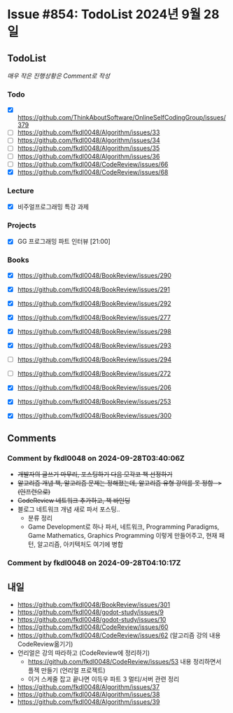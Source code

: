 # Issue #854: TodoList 2024년 9월 28일

## TodoList

*매우 작은 진행상황은 Comment로 작성*

### Todo  

- [x] https://github.com/ThinkAboutSoftware/OnlineSelfCodingGroup/issues/379
- [ ] https://github.com/fkdl0048/Algorithm/issues/33
- [ ] https://github.com/fkdl0048/Algorithm/issues/34
- [ ] https://github.com/fkdl0048/Algorithm/issues/35
- [ ] https://github.com/fkdl0048/Algorithm/issues/36
- [ ] https://github.com/fkdl0048/CodeReview/issues/66
- [x] https://github.com/fkdl0048/CodeReview/issues/68

### Lecture

- [x] 비주얼프로그래밍 특강 과제

### Projects

- [x] GG 프로그래밍 파트 인터뷰 [21:00]

### Books

- [x] https://github.com/fkdl0048/BookReview/issues/290
- [x] https://github.com/fkdl0048/BookReview/issues/291
- [x] https://github.com/fkdl0048/BookReview/issues/292
- [x] https://github.com/fkdl0048/BookReview/issues/277
- [x] https://github.com/fkdl0048/BookReview/issues/298
- [x] https://github.com/fkdl0048/BookReview/issues/293
- [ ] https://github.com/fkdl0048/BookReview/issues/294
- [ ] https://github.com/fkdl0048/BookReview/issues/272
- [x] https://github.com/fkdl0048/BookReview/issues/206
- [x] https://github.com/fkdl0048/BookReview/issues/253
- [x] https://github.com/fkdl0048/BookReview/issues/300


## Comments

### Comment by fkdl0048 on 2024-09-28T03:40:06Z

- ~~개발자의 글쓰기 마무리, 포스팅하기 다음 모각코 책 선정하기~~
- ~~알고리즘 개념 책, 알고리즘 문제는 정해졌는데, 알고리즘 유형 강의를 못 정함 ->(인프런으로)~~
- ~~CodeReview 네트워크 추가하고, 책 바인딩~~
- 블로그 네트워크 개념 새로 파서 포스팅..
  - 분류 정리
  - Game Development로 하나 파서, 네트워크, Programming Paradigms, Game Mathematics, Graphics Programming 이렇게 만들어주고, 현재 패턴, 알고리즘, 아키텍처도 여기에 병합

### Comment by fkdl0048 on 2024-09-28T04:10:17Z

## 내일

- https://github.com/fkdl0048/BookReview/issues/301
- https://github.com/fkdl0048/godot-study/issues/9
- https://github.com/fkdl0048/godot-study/issues/10
- https://github.com/fkdl0048/CodeReview/issues/60
- https://github.com/fkdl0048/CodeReview/issues/62 (알고리즘 강의 내용 CodeReview옮기기)
- 언리얼은 강의 따라하고 (CodeReview에 정리하기)
  - https://github.com/fkdl0048/CodeReview/issues/53 내용 정리하면서 플젝 만들기 (언리얼 프로젝트)
  - 이거 스케줄 잡고 끝나면 이득우 파트 3 멀티/서버 관련 정리
- https://github.com/fkdl0048/Algorithm/issues/37
- https://github.com/fkdl0048/Algorithm/issues/38
- https://github.com/fkdl0048/Algorithm/issues/39

